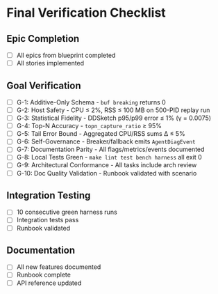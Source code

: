 # Final Verification Checklist

## Epic Completion
- [ ] All epics from blueprint completed
- [ ] All stories implemented

## Goal Verification
- [ ] G-1: Additive-Only Schema - `buf breaking` returns 0
- [ ] G-2: Host Safety - CPU ≤ 2%, RSS ≤ 100 MB on 500-PID replay run
- [ ] G-3: Statistical Fidelity - DDSketch p95/p99 error ≤ 1% (γ = 0.0075)
- [ ] G-4: Top-N Accuracy - `topn_capture_ratio` ≥ 95%
- [ ] G-5: Tail Error Bound - Aggregated CPU/RSS sums Δ ≤ 5%
- [ ] G-6: Self-Governance - Breaker/fallback emits `AgentDiagEvent`
- [ ] G-7: Documentation Parity - All flags/metrics/events documented
- [ ] G-8: Local Tests Green - `make lint test bench harness` all exit 0
- [ ] G-9: Architectural Conformance - All tasks include arch review
- [ ] G-10: Doc Quality Validation - Runbook validated with scenario

## Integration Testing
- [ ] 10 consecutive green harness runs
- [ ] Integration tests pass
- [ ] Runbook validated

## Documentation
- [ ] All new features documented
- [ ] Runbook complete
- [ ] API reference updated

